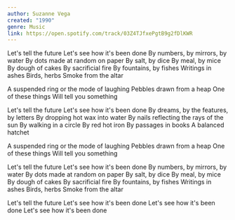 ```yaml
---
author: Suzanne Vega
created: "1990"
genre: Music
link: https://open.spotify.com/track/03Z4TJfxePgtB9g2fDlKWR
---
```

Let's tell the future
Let's see how it's been done
By numbers, by mirrors, by water
By dots made at random on paper
By salt, by dice
By meal, by mice
By dough of cakes
By sacrificial fire
By fountains, by fishes
Writings in ashes
Birds, herbs
Smoke from the altar

A suspended ring or the mode of laughing
Pebbles drawn from a heap
One of these things
Will tell you something

Let's tell the future
Let's see how it's been done
By dreams, by the features, by letters
By dropping hot wax into water
By nails reflecting the rays of the sun
By walking in a circle
By red hot iron
By passages in books
A balanced hatchet

A suspended ring or the mode of laughing
Pebbles drawn from a heap
One of these things
Will tell you something

Let's tell the future
Let's see how it's been done
By numbers, by mirrors, by water
By dots made at random on paper
By salt, by dice
By meal, by mice
By dough of cakes
By sacrificial fire
By fountains, by fishes
Writings in ashes
Birds, herbs
Smoke from the altar

Let's tell the future
Let's see how it's been done
Let's see how it's been done
Let's see how it's been done